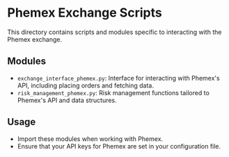 # Phemex Exchange Scripts

This directory contains scripts and modules specific to interacting with the Phemex exchange.

## Modules

- `exchange_interface_phemex.py`: Interface for interacting with Phemex's API, including placing orders and fetching data.
- `risk_management_phemex.py`: Risk management functions tailored to Phemex's API and data structures.

## Usage

- Import these modules when working with Phemex.
- Ensure that your API keys for Phemex are set in your configuration file.


